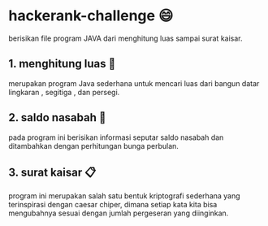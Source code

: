 # hackerank-challenge :smile:
berisikan file program JAVA dari menghitung luas sampai surat kaisar.

## 1.  menghitung luas 📘
merupakan program Java sederhana untuk mencari luas dari bangun datar lingkaran , segitiga , dan persegi.

## 2.  saldo nasabah 💸
pada program ini berisikan informasi seputar saldo nasabah dan ditambahkan dengan perhitungan bunga perbulan.

## 3.  surat kaisar 📋
program ini merupakan salah satu bentuk kriptografi sederhana yang terinspirasi dengan caesar chiper, dimana setiap kata kita bisa mengubahnya sesuai dengan jumlah pergeseran yang diinginkan.
